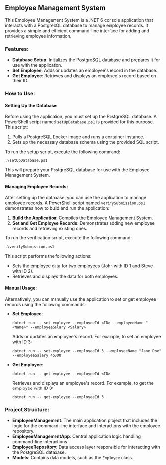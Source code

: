 Employee Management System
--------------------------

This Employee Management System is a .NET 6 console application that interacts with a PostgreSQL database to manage employee records. It provides a simple and efficient command-line interface for adding and retrieving employee information.

### Features:

*   **Database Setup**: Initializes the PostgreSQL database and prepares it for use with the application.
*   **Set Employee**: Adds or updates an employee's record in the database.
*   **Get Employee**: Retrieves and displays an employee's record based on their ID.

### How to Use:

#### Setting Up the Database:

Before using the application, you must set up the PostgreSQL database. A PowerShell script named `setUpDatabase.ps1` is provided for this purpose. This script:

1.  Pulls a PostgreSQL Docker image and runs a container instance.
2.  Sets up the necessary database schema using the provided SQL script.

To run the setup script, execute the following command:

`.\setUpDatabase.ps1`

This will prepare your PostgreSQL database for use with the Employee Management System.

#### Managing Employee Records:

After setting up the database, you can use the application to manage employee records. A PowerShell script named `verifySubmission.ps1` demonstrates how to build and run the application:

1.  **Build the Application**: Compiles the Employee Management System.
2.  **Set and Get Employee Records**: Demonstrates adding new employee records and retrieving existing ones.

To run the verification script, execute the following command:

`.\verifySubmission.ps1`

This script performs the following actions:

*   Sets the employee data for two employees (John with ID 1 and Steve with ID 2).
*   Retrieves and displays the data for both employees.

#### Manual Usage:

Alternatively, you can manually use the application to set or get employee records using the following commands:

*   **Set Employee**:
    
    `dotnet run -- set-employee --employeeId <ID> --employeeName "<Name>" --employeeSalary <Salary>`
    
    Adds or updates an employee's record. For example, to set an employee with ID 3:
    
    `dotnet run -- set-employee --employeeId 3 --employeeName "Jane Doe" --employeeSalary 45000`
    
*   **Get Employee**:
    
    `dotnet run -- get-employee --employeeId <ID>`
    
    Retrieves and displays an employee's record. For example, to get the employee with ID 3:
    
    `dotnet run -- get-employee --employeeId 3`
    

### Project Structure:

*   **EmployeeManagement**: The main application project that includes the logic for the command-line interface and interactions with the employee repository.
*   **EmployeeManagementApp**: Central application logic handling command-line interactions.
*   **EmployeeRepository**: Data access layer responsible for interacting with the PostgreSQL database.
*   **Models**: Contains data models, such as the `Employee` class.
